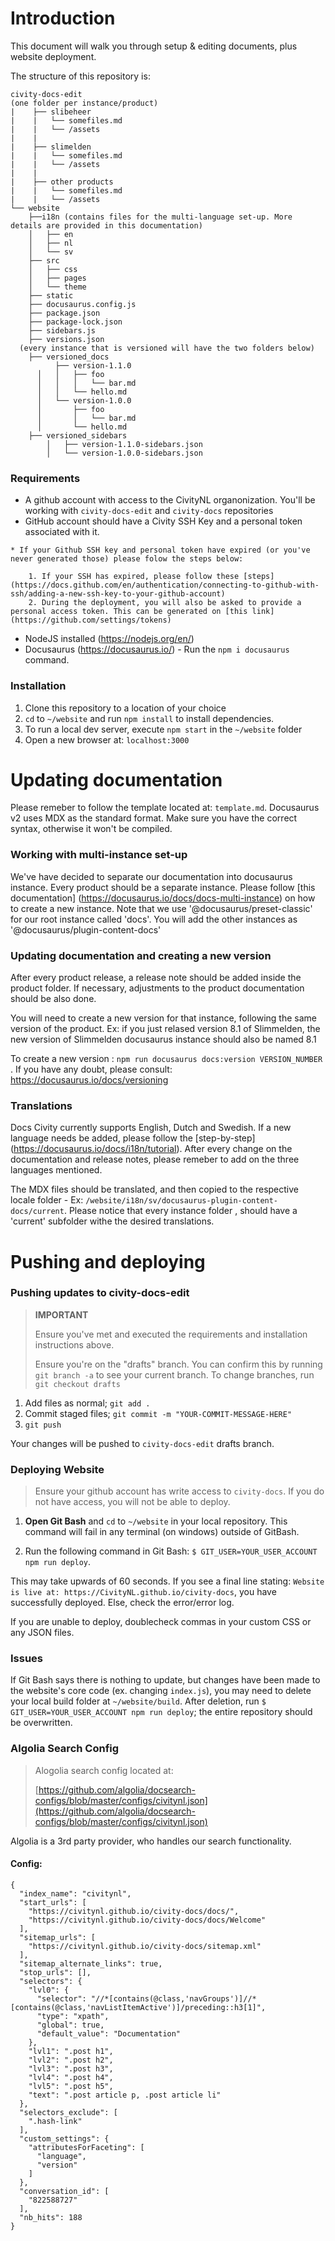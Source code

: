 # Introduction
This document will walk you through setup & editing documents, plus website deployment.

The structure of this repository is:

```
civity-docs-edit 
(one folder per instance/product)
|    ├── slibeheer
|    |   └── somefiles.md
|    |   └── /assets
|    |
|    ├── slimelden
|    |   └── somefiles.md
|    |   └── /assets
|    |
|    ├── other products
|    |   └── somefiles.md
|    |   └── /assets
└── website
    ├──i18n (contains files for the multi-language set-up. More details are provided in this documentation)
    │   ├── en
    │   ├── nl
    │   └── sv
    ├── src
    │   ├── css
    │   ├── pages
    │   └── theme
    ├── static
    ├── docusaurus.config.js
    ├── package.json
    ├── package-lock.json
    ├── sidebars.js
    ├── versions.json   
  (every instance that is versioned will have the two folders below)
    ├── versioned_docs
          ├── version-1.1.0
      │   │   ├── foo
      │   │   │   └── bar.md
      │   │   └── hello.md
      │   └── version-1.0.0
      │       ├── foo
      │       │   └── bar.md
      │       └── hello.md
    ├── versioned_sidebars
        │   ├── version-1.1.0-sidebars.json
        │   └── version-1.0.0-sidebars.json 

```

### Requirements
* A github account with access to the CivityNL organonization. You'll be working with `civity-docs-edit` and `civity-docs` repositories
* GitHub account should have a Civity SSH Key and a personal token associated with it.

```
* If your Github SSH key and personal token have expired (or you've never generated those) please folow the steps below:

    1. If your SSH has expired, please follow these [steps] (https://docs.github.com/en/authentication/connecting-to-github-with-ssh/adding-a-new-ssh-key-to-your-github-account)
    2. During the deployment, you will also be asked to provide a personal access token. This can be generated on [this link] (https://github.com/settings/tokens)
```

* NodeJS installed (https://nodejs.org/en/)
* Docusaurus (https://docusaurus.io/) - Run the `npm i docusaurus` command.


### Installation
1. Clone this repository to a location of your choice
2. `cd` to `~/website` and run `npm install` to install dependencies.
3. To run a local dev server, execute `npm start` in the  `~/website` folder
4. Open a new browser at: `localhost:3000`


# Updating documentation
 
 Please remeber to follow the template located at: `template.md`. Docusaurus v2 uses MDX as the standard format. Make sure you have the correct syntax, otherwise it won't be compiled.


 ### Working with multi-instance set-up

 We've have decided to separate our documentation into docusaurus instance. Every product should be a separate instance. Please follow [this documentation] (https://docusaurus.io/docs/docs-multi-instance) on how to create a new instance. Note that we use '@docusaurus/preset-classic' for our root instance called 'docs'. You will add the other instances as '@docusaurus/plugin-content-docs'


 ### Updating documentation and creating a new version

After every product release, a release note should be added inside the product folder. If necessary, adjustments to the product documentation should be also done.

You will need to create a new version for that instance, following the same version of the product. Ex: if you just relased version 8.1 of Slimmelden, the new version of Slimmelden docusaurus instance should also be named 8.1

 To create a new version : `npm run docusaurus docs:version VERSION_NUMBER` . If you have any doubt, please consult: https://docusaurus.io/docs/versioning


### Translations

Docs Civity currently supports English, Dutch and Swedish. If a new language needs be added, please follow the [step-by-step] (https://docusaurus.io/docs/i18n/tutorial). After every change on the documentation and release notes, please remeber to add on the three languages mentioned.

The MDX files should be translated, and then copied to the respective locale folder - Ex: `/website/i18n/sv/docusaurus-plugin-content-docs/current`. 
Please notice that every instance folder , should have a 'current' subfolder withe the desired translations.



# Pushing and deploying

### Pushing updates to civity-docs-edit
> **IMPORTANT** 
>
> Ensure you've met and executed the requirements and installation instructions above.
>
> Ensure you're on the "drafts" branch. You can confirm this by running `git branch -a` to see your current branch. To change branches, run `git checkout drafts`

1. Add files as normal; `git add .`
2. Commit staged files; `git commit -m "YOUR-COMMIT-MESSAGE-HERE"`
3. `git push`

Your changes will be pushed to `civity-docs-edit` drafts branch.

<!-- ### Updating the head of civity-docs-edit:
> **IMPORTANT**
>
> This will change the current head of submodule `civity-docs-edit` in the master repository!!
>
> The following steps will set the `civity-docs-edit` submodule to *always* be tracked - in most cases, this is not necessary.

1. Follow the installation steps 1; 2; and 3, followed by pushing any updates to the submodule repository ("Pushing Updates to civity-docs-edit" - steps 1, 2, and 3)
2. `cd` to `~/` and execute `git status`. You should see `modified: civity-docs-edit (new commits)` in red. 
3. Execute `git add civity-docs-edit`, followed by `git status`.  You should now see `modified: civity-docs-edit` in green.
4. Execute `git commit -m "YOUR-COMMIT-MESSAGE-HERE"`
5. Execute `git push` -->


### Deploying Website
> Ensure your github account has write access to `civity-docs`. If you do not have access, you will not be able to deploy.
1. **Open Git Bash** and `cd` to `~/website` in your local repository. This command will fail in any terminal (on windows) outside of GitBash.

2. Run the following command in Git Bash: `$ GIT_USER=YOUR_USER_ACCOUNT npm run deploy`. 

This may take upwards of 60 seconds. If you see a final line stating: `Website is live at: https://CivityNL.github.io/civity-docs`, you have successfully deployed. Else, check the error/error log. 

If you are unable to deploy, doublecheck commas in your custom CSS or any JSON files.

### Issues
If Git Bash says there is nothing to update, but changes have been made to the website's core code (ex. changing `index.js`), you may need to delete your local build folder at `~/website/build`. After deletion, run `$ GIT_USER=YOUR_USER_ACCOUNT npm run deploy`; the entire repository should be overwritten.

### Algolia Search Config
>Alogolia search config located at:
>
> [https://github.com/algolia/docsearch-configs/blob/master/configs/civitynl.json](https://github.com/algolia/docsearch-configs/blob/master/configs/civitynl.json)

Algolia is a 3rd party provider, who handles our search functionality.

#### Config:

```
{
  "index_name": "civitynl",
  "start_urls": [
    "https://civitynl.github.io/civity-docs/docs/",
    "https://civitynl.github.io/civity-docs/docs/Welcome"
  ],
  "sitemap_urls": [
    "https://civitynl.github.io/civity-docs/sitemap.xml"
  ],
  "sitemap_alternate_links": true,
  "stop_urls": [],
  "selectors": {
    "lvl0": {
      "selector": "//*[contains(@class,'navGroups')]//*[contains(@class,'navListItemActive')]/preceding::h3[1]",
      "type": "xpath",
      "global": true,
      "default_value": "Documentation"
    },
    "lvl1": ".post h1",
    "lvl2": ".post h2",
    "lvl3": ".post h3",
    "lvl4": ".post h4",
    "lvl5": ".post h5",
    "text": ".post article p, .post article li"
  },
  "selectors_exclude": [
    ".hash-link"
  ],
  "custom_settings": {
    "attributesForFaceting": [
      "language",
      "version"
    ]
  },
  "conversation_id": [
    "822588727"
  ],
  "nb_hits": 188
}
```
